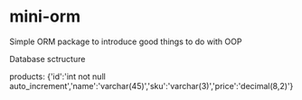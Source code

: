 # mini-orm
Simple ORM package to introduce good things to do with OOP

Database sctructure

products: {'id':'int not null auto_increment','name':'varchar(45)','sku':'varchar(3)','price':'decimal(8,2)'}
